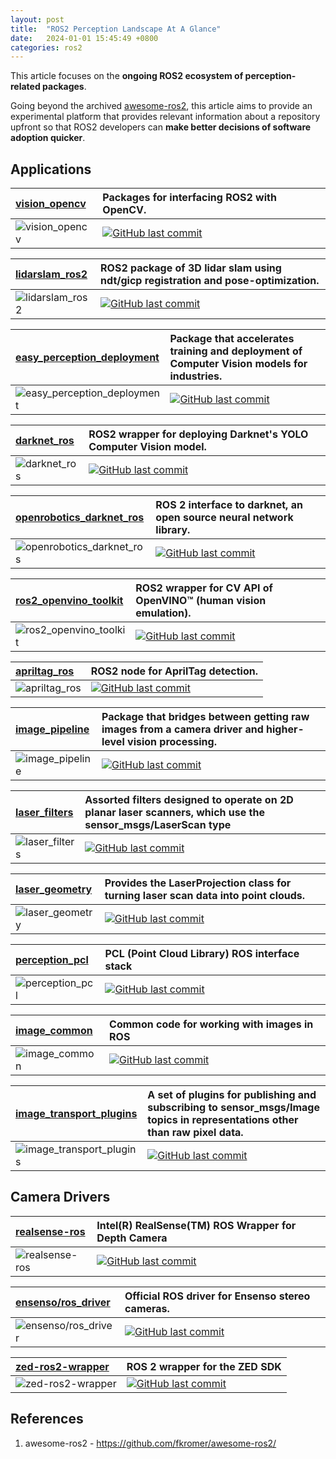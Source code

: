 ```yaml
---
layout: post
title:  "ROS2 Perception Landscape At A Glance"
date:   2024-01-01 15:45:49 +0800
categories: ros2
---
```



This article focuses on the **ongoing ROS2 ecosystem of perception-related packages**. 

Going beyond the archived [awesome-ros2](https://github.com/fkromer/awesome-ros2/), this article aims to provide an experimental platform that provides relevant information about a repository upfront so that ROS2 developers can **make better decisions of software adoption quicker**.  

## **Applications**

| [vision_opencv](https://github.com/ros-perception/vision_opencv/tree/ros2) | Packages for interfacing ROS2 with OpenCV. |
|:----------|:----------|
| ![vision_opencv](https://img.shields.io/github/stars/ros-perception/vision_opencv.svg) | [![GitHub last commit](https://img.shields.io/github/last-commit/ros-perception/vision_opencv.svg?style=flat)]() |

| [lidarslam_ros2](https://github.com/rsasaki0109/lidarslam_ros2) | ROS2 package of 3D lidar slam using ndt/gicp registration and pose-optimization. |
|:----------|:----------|
| ![lidarslam_ros2](https://img.shields.io/github/stars/rsasaki0109/lidarslam_ros2.svg) | [![GitHub last commit](https://img.shields.io/github/last-commit/rsasaki0109/lidarslam_ros2.svg?style=flat)]() |

| [easy_perception_deployment](https://github.com/ros-industrial/easy_perception_deployment) | Package that accelerates training and deployment of Computer Vision models for industries. |
|:----------|:----------|
| ![easy_perception_deployment](https://img.shields.io/github/stars/ros-industrial/easy_perception_deployment.svg) | [![GitHub last commit](https://img.shields.io/github/last-commit/ros-industrial/easy_perception_deployment.svg?style=flat)]() |

| [darknet_ros](https://github.com/leggedrobotics/darknet_ros/tree/ros2) | ROS2 wrapper for deploying Darknet's YOLO Computer Vision model. |
|:----------|:----------|
| ![darknet_ros](https://img.shields.io/github/stars/leggedrobotics/darknet_ros.svg) | [![GitHub last commit](https://img.shields.io/github/last-commit/leggedrobotics/darknet_ros.svg?style=flat)]() |

| [openrobotics_darknet_ros](https://github.com/ros2/openrobotics_darknet_ros/tree/ros2) | ROS 2 interface to darknet, an open source neural network library.  |
|:----------|:----------|
| ![openrobotics_darknet_ros](https://img.shields.io/github/stars/ros2/openrobotics_darknet_ros.svg) | [![GitHub last commit](https://img.shields.io/github/last-commit/ros2/openrobotics_darknet_ros.svg?style=flat)]() |

| [ros2_openvino_toolkit](https://github.com/intel/ros2_openvino_toolkit) | ROS2 wrapper for CV API of OpenVINO™ (human vision emulation). |
|:----------|:----------|
| ![ros2_openvino_toolkit](https://img.shields.io/github/stars/intel/ros2_openvino_toolkit.svg) | [![GitHub last commit](https://img.shields.io/github/last-commit/intel/ros2_openvino_toolkit.svg?style=flat)]() |

| [apriltag_ros](https://github.com/christianrauch/apriltag_ros) | ROS2 node for AprilTag detection. |
|:----------|:----------|
| ![apriltag_ros](https://img.shields.io/github/stars/christianrauch/apriltag_ros.svg) | [![GitHub last commit](https://img.shields.io/github/last-commit/christianrauch/apriltag_ros.svg?style=flat)]() |

| [image_pipeline](https://github.com/ros-perception/image_pipeline) | Package that bridges between getting raw images from a camera driver and higher-level vision processing. |
|:----------|:----------|
| ![image_pipeline](https://img.shields.io/github/stars/ros-perception/image_pipeline.svg) | [![GitHub last commit](https://img.shields.io/github/last-commit/ros-perception/image_pipeline.svg?style=flat)]() |

| [laser_filters](https://github.com/ros-perception/laser_filters) | Assorted filters designed to operate on 2D planar laser scanners, which use the sensor_msgs/LaserScan type |
|:----------|:----------|
| ![laser_filters](https://img.shields.io/github/stars/ros-perception/laser_filters.svg) | [![GitHub last commit](https://img.shields.io/github/last-commit/ros-perception/laser_filters.svg?style=flat)]() |

| [laser_geometry](https://github.com/ros-perception/laser_geometry) | Provides the LaserProjection class for turning laser scan data into point clouds.  |
|:----------|:----------|
| ![laser_geometry](https://img.shields.io/github/stars/ros-perception/laser_geometry.svg) | [![GitHub last commit](https://img.shields.io/github/last-commit/ros-perception/laser_geometry.svg?style=flat)]() |

| [perception_pcl](https://github.com/ros-perception/perception_pcl) | PCL (Point Cloud Library) ROS interface stack  |
|:----------|:----------|
| ![perception_pcl](https://img.shields.io/github/stars/ros-perception/perception_pcl.svg) | [![GitHub last commit](https://img.shields.io/github/last-commit/ros-perception/perception_pcl.svg?style=flat)]() |

| [image_common](https://github.com/ros-perception/image_common) | Common code for working with images in ROS  |
|:----------|:----------|
| ![image_common](https://img.shields.io/github/stars/ros-perception/image_common.svg) | [![GitHub last commit](https://img.shields.io/github/last-commit/ros-perception/image_common.svg?style=flat)]() |

| [image_transport_plugins](https://github.com/ros-perception/image_transport_plugins) | A set of plugins for publishing and subscribing to sensor_msgs/Image topics in representations other than raw pixel data.   |
|:----------|:----------|
| ![image_transport_plugins](https://img.shields.io/github/stars/ros-perception/image_transport_plugins.svg) | [![GitHub last commit](https://img.shields.io/github/last-commit/ros-perception/image_transport_plugins.svg?style=flat)]() |

## **Camera Drivers**

| [realsense-ros](https://github.com/IntelRealSense/realsense-ros) | Intel(R) RealSense(TM) ROS Wrapper for Depth Camera |
|:----------|:----------|
| ![realsense-ros](https://img.shields.io/github/stars/IntelRealSense/realsense-ros.svg) | [![GitHub last commit](https://img.shields.io/github/last-commit/IntelRealSense/realsense-ros.svg?style=flat)]() |

| [ensenso/ros_driver](https://github.com/ensenso/ros_driver) | Official ROS driver for Ensenso stereo cameras. |
|:----------|:----------|
| ![ensenso/ros_driver](https://img.shields.io/github/stars/ensenso/ros_driver.svg) | [![GitHub last commit](https://img.shields.io/github/last-commit/ensenso/ros_driver.svg?style=flat)]() |

| [zed-ros2-wrapper](https://github.com/stereolabs/zed-ros2-wrapper) | ROS 2 wrapper for the ZED SDK  |
|:----------|:----------|
| ![zed-ros2-wrapper](https://img.shields.io/github/stars/stereolabs/zed-ros2-wrapper.svg) | [![GitHub last commit](https://img.shields.io/github/last-commit/stereolabs/zed-ros2-wrapper.svg?style=flat)]() |


## **References**
1. awesome-ros2 - https://github.com/fkromer/awesome-ros2/